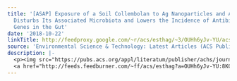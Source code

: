 ```yaml
---
title: '[ASAP] Exposure of a Soil Collembolan to Ag Nanoparticles and AgNO<sub>3</sub>
  Disturbs Its Associated Microbiota and Lowers the Incidence of Antibiotic Resistance
  Genes in the Gut'
date: '2018-10-22'
linkTitle: http://feedproxy.google.com/~r/acs/esthag/~3/OUHh6yJv-YU/acs.est.8b02825
source: 'Environmental Science & Technology: Latest Articles (ACS Publications)'
description: |-
  <p><img src="https://pubs.acs.org/appl/literatum/publisher/achs/journals/content/esthag/0/esthag.ahead-of-print/acs.est.8b02825/20181022/images/medium/es-2018-02825f_0006.gif" alt="TOC Graphic"/></p><div><cite>Environmental Science & Technology</cite></div><div>DOI: 10.1021/acs.est.8b02825</div><div class="feedflare">
  <a href="http://feeds.feedburner.com/~ff/acs/esthag?a=OUHh6yJv-YU:8KCqA1HA-rI:yIl2AUoC8zA"><img src="http://feeds.feedburner.com/~ff/acs/esthag?d=yIl2AUoC8zA" border="0"></img></a>
---
```

